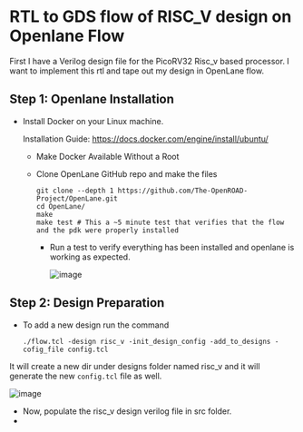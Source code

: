 # RTL to GDS flow of RISC_V design on Openlane Flow 


First I have a Verilog design file for the PicoRV32 Risc_v based processor. I want to implement this rtl and tape out my design in OpenLane flow.


## Step 1: Openlane Installation 
* Install Docker on your Linux machine.
  
    Installation Guide: https://docs.docker.com/engine/install/ubuntu/

  * Make Docker Available Without a Root
  * Clone OpenLane GitHub repo and make the files
 
    
        git clone --depth 1 https://github.com/The-OpenROAD-Project/OpenLane.git
        cd OpenLane/
        make
        make test # This a ~5 minute test that verifies that the flow and the pdk were properly installed


    * Run a test to verify everything has been installed and openlane is working as expected.
   
      ![image](https://github.com/user-attachments/assets/a5eb82f3-8d96-445f-a650-9318520e067f)

## Step 2: Design Preparation 
* To add a new design run the command

      ./flow.tcl -design risc_v -init_design_config -add_to_designs -cofig_file config.tcl

It will create a new dir under designs folder named risc_v and it will generate the new `config.tcl` file as well. 


  ![image](https://github.com/user-attachments/assets/b38a3375-a19b-435d-b60a-d3ac956892b2)


* Now, populate the risc_v design verilog file in src folder.
* 
    
